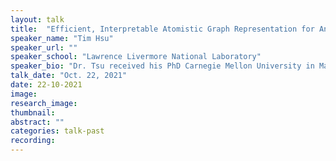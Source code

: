 ```yaml
---
layout: talk
title:  "Efficient, Interpretable Atomistic Graph Representation for Angle-Dependent Spectroscopic Prediction"
speaker_name: "Tim Hsu" 
speaker_url: ""
speaker_school: "Lawrence Livermore National Laboratory"
speaker_bio: "Dr. Tsu received his PhD Carnegie Mellon University in Materials Science and Engineering in 2019. In collaboration with the National Energy Technology Laboratory, his study focused on commercially fabricated solid oxide fuel cell electrode microstructures. He stayed at CMU as a postdoctoral researcher before moving to the Lawrence Livermore National Laboratory to work on scientific machine learning for molecular dynamics and density functional theory simulations."
talk_date: "Oct. 22, 2021"
date: 22-10-2021
image: 
research_image: 
thumbnail:
abstract: ""
categories: talk-past
recording:
---
```


